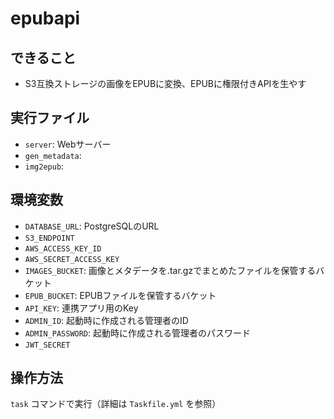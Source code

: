 # epubapi

## できること

- S3互換ストレージの画像をEPUBに変換、EPUBに権限付きAPIを生やす

## 実行ファイル

- `server`: Webサーバー
- `gen_metadata`: 
- `img2epub`: 

## 環境変数

- `DATABASE_URL`: PostgreSQLのURL
- `S3_ENDPOINT`
- `AWS_ACCESS_KEY_ID`
- `AWS_SECRET_ACCESS_KEY`
- `IMAGES_BUCKET`: 画像とメタデータを.tar.gzでまとめたファイルを保管するバケット
- `EPUB_BUCKET`: EPUBファイルを保管するバケット
- `API_KEY`: 連携アプリ用のKey
- `ADMIN_ID`: 起動時に作成される管理者のID
- `ADMIN_PASSWORD`: 起動時に作成される管理者のパスワード
- `JWT_SECRET`

## 操作方法

`task` コマンドで実行（詳細は `Taskfile.yml` を参照）
